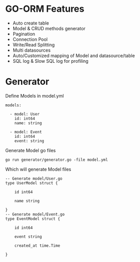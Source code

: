 # GO-ORM Features
- Auto create table
- Model & CRUD methods generator
- Pagination
- Connection Pool
- Write/Read Splitting
- Multi datasources
- Auto/Customized mapping of Model and datasource/table
- SQL log & Slow SQL log for profiling

# Generator
Define Models in model.yml
```
models:

  - model: User
    id: int64
    name: string

  - model: Event
    id: int64
    event: string
```
Generate Model go files
```
go run generator/generator.go -file model.yml
```
Which will generate Model files
```
-- Generate model/User.go
type UserModel struct {

	id int64

	name string

}
-- Generate model/Event.go
type EventModel struct {

	id int64

	event string

	created_at time.Time

}
```
